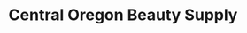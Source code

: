 ---
title: "Central Oregon Beauty Supply"
url: /bend/central-oregon-beauty-supply/
shop: Kosmetik
---